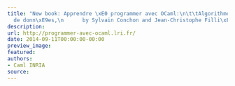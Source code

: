```yaml
---
title: "New book: Apprendre \xE0 programmer avec OCaml:\n\t\tAlgorithmes et structures
  de donn\xE9es,\n      by Sylvain Conchon and Jean-Christophe Filli\xE2tre"
description:
url: http://programmer-avec-ocaml.lri.fr/
date: 2014-09-11T00:00:00-00:00
preview_image:
featured:
authors:
- Caml INRIA
source:
---
```



